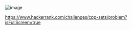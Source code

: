 ![image](https://user-images.githubusercontent.com/65951872/180589710-18b5f504-cf4a-4dd1-97ac-40451c73ec2d.png)

https://www.hackerrank.com/challenges/cpp-sets/problem?isFullScreen=true
